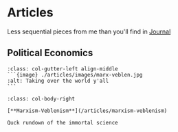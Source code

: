 # Articles

Less sequential pieces from me than you'll find in [Journal](./journal)

## Political Economics

````{div}
:class: col-gutter-left align-middle
```{image} ./articles/images/marx-veblen.jpg
:alt: Taking over the world y'all
```
````
````{div}
:class: col-body-right

[**Marxism-Veblenism**](/articles/marxism-veblenism)

Quck rundown of the immortal science
````

